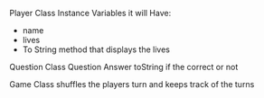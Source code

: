 Player Class
 Instance Variables it will Have:
 - name
 - lives
 - To String method that displays the lives

Question Class
 Question 
 Answer
 toString if the correct or not


Game Class
 shuffles the players turn and keeps track of the turns

